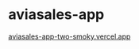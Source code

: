 # aviasales-app 


[aviasales-app-two-smoky.vercel.app](https://aviasales-app-two-smoky.vercel.app/)


 
